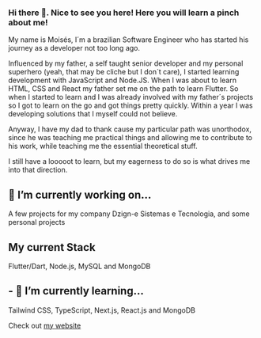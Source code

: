 ### Hi there 👋. Nice to see you here! Here you will learn a pinch about me!
My name is Moisés, I´m a brazilian Software Engineer who has started his journey as a developer not too long ago. 

Influenced by my father, a self taught senior developer and my personal superhero (yeah, that may be cliche but I don´t care), I started learning development with JavaScript and Node.JS. When I was about to learn HTML, CSS and React my father set me on the path to learn Flutter. So when I started to learn and I was already involved with my father´s projects so I got to learn on the go and got things pretty quickly. Within a year I was developing solutions that I myself could not believe.

Anyway, I have my dad to thank cause my particular path was unorthodox, since he was teaching me practical things and allowing me to contribute to his work, while teaching me the essential theoretical stuff.

I still have a looooot to learn, but my eagerness to do so is what drives me into that direction.

## 🔭 I’m currently working on...
A few projects for my company Dzign-e Sistemas e Tecnologia, and some personal projects

## My current Stack
Flutter/Dart, Node.js, MySQL and MongoDB

## - 🌱 I’m currently learning...
Tailwind CSS, TypeScript, Next.js, React.js and MongoDB

Check out [my website](www.mofeverso.com.br)
<!--
**mofesilva/mofesilva** is a ✨ _special_ ✨ repository because its `README.md` (this file) appears on your GitHub profile.

Here are some ideas to get you started:

- 🔭 I’m currently working on ...
- 🌱 I’m currently learning ...
- 👯 I’m looking to collaborate on ...
- 🤔 I’m looking for help with ...
- 💬 Ask me about ...
- 📫 How to reach me: ...
- 😄 Pronouns: ...
- ⚡ Fun fact: ...
-->
